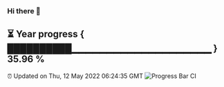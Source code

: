 ### Hi there 👋
⏳ Year progress { ██████████▁▁▁▁▁▁▁▁▁▁▁▁▁▁▁▁▁▁▁▁ } 35.96 %
---
⏰ Updated on Thu, 12 May 2022 06:24:35 GMT
![Progress Bar CI](https://github.com/liununu/liununu/workflows/Progress%20Bar%20CI/badge.svg)
